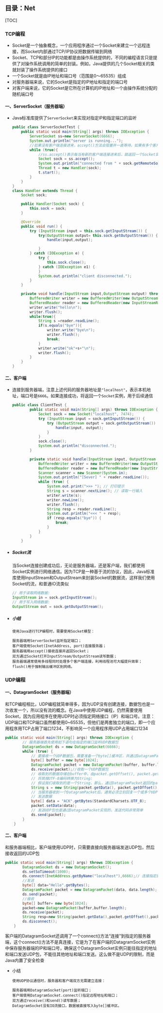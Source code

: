 ## 目录：Net

[TOC]

### TCP编程

- Socket是一个抽象概念，一个应用程序通过一个Socket来建立一个远程连接，而Socket内部通过TCP/IP协议把数据传输到网络
- Socket、TCP和部分IP的功能都是由操作系统提供的，不同的编程语言只是提供了对操作系统调用的简单的封装。例如，Java提供的几个Socket相关的类就封装了操作系统提供的接口
- 一个Socket就是由IP地址和端口号（范围是0～65535）组成
- 对服务器端来说，它的Socket是指定的IP地址和指定的端口号
- 对客户端来说，它的Socket是它所在计算机的IP地址和一个由操作系统分配的随机端口号

#### 一、ServerSocket（服务器端）

- Java标准库提供了`ServerSocket`来实现对指定IP和指定端口的监听

  ```java
  public class ServerSocketTest {
      public static void main(String[] args) throws IOException {
          ServerSocket ss=new ServerSocket(6666);
          System.out.println("server is running...");
          //如果没有客户端连接进来，accept()方法会阻塞并一直等待。如果有多个客户端同时连接进来，ServerSocket会把连接扔到队列里，然后一个一个处理。对于Java程序而言，只需要通过循环不断调用accept()就可以获取新的连接
          while (true){
              //ss.accept()表示每当有新的客户端连接进来后，就返回一个Socket实例，这个Socket实例就是用来和刚连接的客户端进行通信的
              Socket sock = ss.accept();
              System.out.println("connected from " + sock.getRemoteSocketAddress());
              Thread t = new Handler(sock);
              t.start();
          }
      }
  }
  class Handler extends Thread {
      Socket sock;
  
      public Handler(Socket sock) {
          this.sock = sock;
      }
  
      @Override
      public void run() {
          try (InputStream input = this.sock.getInputStream()) {
              try(OutputStream output= this.sock.getOutputStream()) {
                  handle(input,output);
  
              }
          } catch (IOException e) {
              try {
                  this.sock.close();
              } catch (IOException e1) {
              }
              System.out.println("client disconnected.");
          }
      }
  
      private void handle(InputStream input,OutputStream output) throws IOException {
          BufferedWriter writer = new BufferedWriter(new OutputStreamWriter(output, StandardCharsets.UTF_8));
          BufferedReader reader = new BufferedReader(new InputStreamReader(input, StandardCharsets.UTF_8));
          writer.write("hello\n");
          writer.flush();
          while(true){
              String s =reader.readLine();
              if(s.equals("bye")){
                  writer.write("bye\n");
                  writer.flush();
                  break;
              }
              writer.write("ok"+s+"\n");
              writer.flush();
          }
      }
  }
  ```

#### 二、客户端

- 连接到服务器端，注意上述代码的服务器地址是`"localhost"`，表示本机地址，端口号是`6666`。如果连接成功，将返回一个`Socket`实例，用于后续通信

  ```java
  public class ClientTest {
          public static void main(String[] args) throws IOException {
              Socket sock = new Socket("localhost", 7474);
              try (InputStream input = sock.getInputStream()) {
                  try (OutputStream output = sock.getOutputStream()) {
                      handle(input, output);
                  }
              }
              sock.close();
              System.out.println("disconnected.");
          }
  
          private static void handle(InputStream input, OutputStream output) throws IOException {
              BufferedWriter writer = new BufferedWriter(new OutputStreamWriter(output, StandardCharsets.UTF_8));
              BufferedReader reader = new BufferedReader(new InputStreamReader(input, StandardCharsets.UTF_8));
              Scanner scanner = new Scanner(System.in);
              System.out.println("[Sever] " + reader.readLine());
              while (true) {
                  System.out.print(">>> "); // 打印提示
                  String s = scanner.nextLine(); // 读取一行输入
                  writer.write(s);
                  writer.newLine();
                  writer.flush();
                  String resp = reader.readLine();
                  System.out.println("<<< " + resp);
                  if (resp.equals("bye")) {
                      break;
                  }
              }
          }
      }
  ```

- ##### Socket流

  当Socket连接创建成功后，无论是服务器端，还是客户端，我们都使用Socket实例进行网络通信。因为TCP是一种基于流的协议，因此，Java标准库使用InputStream和OutputStream来封装Socket的数据流，这样我们使用Socket的流，和普通IO流类似

  ```java
  // 用于读取网络数据:
  InputStream in = sock.getInputStream();
  // 用于写入网络数据:
  OutputStream out = sock.getOutputStream();
  ```

- ##### 小结

  ```
  使用Java进行TCP编程时，需要使用Socket模型：
  
  服务器端用ServerSocket监听指定端口；
  客户端使用Socket(InetAddress, port)连接服务器；
  服务器端用accept()接收连接并返回Socket；
  双方通过Socket打开InputStream/OutputStream读写数据；
  服务器端通常使用多线程同时处理多个客户端连接，利用线程池可大幅提升效率；
  flush()用于强制输出缓冲区到网络。
  ```

### UDP编程

#### 一、DatagramSocket（服务器端）

​		和TCP编程相比，UDP编程就简单得多，因为UDP没有创建连接，数据包也是一次收发一个，所以没有流的概念。在Java中使用UDP编程，仍然需要使用Socket，因为应用程序在使用UDP时必须指定网络接口（IP）和端口号。注意：UDP端口和TCP端口虽然都使用0~65535，但他们是两套独立的端口，即一个应用程序用TCP占用了端口1234，不影响另一个应用程序用UDP占用端口1234

```java
public static void main(String[] args) throws IOException {
        // 服务器端首先使用如下语句在指定的端口监听UDP数据包
        DatagramSocket ds = new DatagramSocket(6666);
        while (true) {
            // 要接收一个UDP数据包，需要准备一个byte[]缓冲区，并通过DatagramPacket实现接收
            byte[] buffer = new byte[1024];
            DatagramPacket packet = new DatagramPacket(buffer, buffer.length);
            ds.receive(packet);//收取一个UDP数据包
            // 收取到的数据存储在buffer中，由packet.getOffset(), packet.getLength()指定起始位置和长度
            // 将其按UTF-8编码转换为String:
            // 假设我们收取到的是一个String，那么，通过DatagramPacket返回的packet.getOffset()和packet.getLength()确定数据在缓冲区的起止位置
            String s = new String(packet.getData(), packet.getOffset(), packet.getLength(), StandardCharsets.UTF_8);
            // 当服务器收到一个DatagramPacket后，通常必须立刻回复一个或多个UDP包，因为客户端地址在DatagramPacket中，每次收到的DatagramPacket可能是不同的客户端，如果不回复，客户端就收不到任何UDP包           
            // 发送数据
            byte[] data = "ACK".getBytes(StandardCharsets.UTF_8);
            packet.setData(data);
            // 发送UDP包也是通过DatagramPacket实现的，发送代码非常简单
            ds.send(packet);
        }
    }
```

#### 二、客户端

和服务器端相比，客户端使用UDP时，只需要直接向服务器端发送UDP包，然后接收返回的UDP包

```java
public static void main(String[] args) throws IOException {
        DatagramSocket ds = new DatagramSocket();
        ds.setSoTimeout(1000);
        ds.connect(InetAddress.getByName("localhost"),6666);// 连接指定服务器和端口
        //发送
        byte[] data="Hello".getBytes();
        DatagramPacket packet = new DatagramPacket(data, data.length);
        ds.send(packet);
        //接收
        byte[] buffer= new byte[1024];
        packet=new DatagramPacket(buffer,buffer.length);
        ds.receive(packet);
        String resp=new String(packet.getData(),packet.getOffset(),packet.getLength());
        ds.disconnect();
    }
```

客户端的DatagramSocket还调用了一个connect()方法“连接”到指定的服务器端，这个connect()方法不是真连接，它是为了在客户端的DatagramSocket实例中保存服务器端的IP和端口号，确保这个DatagramSocket实例只能往指定的地址和端口发送UDP包，不能往其他地址和端口发送。这么做不是UDP的限制，而是Java内置了安全检查

- 小结

  ```
  使用UDP协议通信时，服务器和客户端双方无需建立连接：
  
  服务器端用DatagramSocket(port)监听端口；
  客户端使用DatagramSocket.connect()指定远程地址和端口；
  双方通过receive()和send()读写数据；
  DatagramSocket没有IO流接口，数据被直接写入byte[]缓冲区。
  ```

  